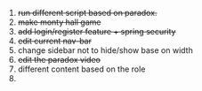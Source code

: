 1. <s> run different script based on paradox.</s>
2. <s>make monty hall game</s>
5. <s>add login/register feature + spring security</s>
3. <s>edit current nav-bar</s>
4. change sidebar not to hide/show base on width
6. <s>edit the paradox video</s>
7. different content based on the role
8. 
